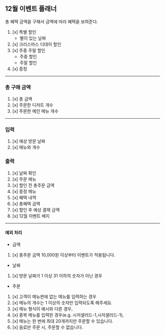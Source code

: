 ## 12월 이벤트 플래너
총 혜택 금액을 구해서 금액에 따라 혜택을 보여준다.
1. [x] 특별 할인
   - 별이 있는 날짜
2. [x] 크리스마스 디데이 할인
3. [x] 주중 주말 할인
   - 주중 할인
   - 주말 할인
4. [x] 증정
----------------------------------------
### 총 구매 금액
1. [x] 총 금액
2. [x] 주문한 디저트 개수
3. [x] 주문한 메인 메뉴 개수
----------------------------------------
### 입력
1. [x] 예상 방문 날짜
2. [x] 메뉴와 개수
### 출력
1. [x] 날짜 확인
2. [x] 주문 메뉴
3. [x] 할인 전 총주문 금액
4. [x] 증정 메뉴
5. [x] 혜택 내역
6. [x] 총혜택 금액
7. [x] 할인 후 예상 결제 금액
8. [x] 12월 이벤트 배지

------------------------------------------
#### 예외 처리
- 금액
1. [x] 총주문 금액 10,000원 이상부터 이벤트가 적용됩니다.
- 날짜
1. [x] 방문 날짜가 1 이상 31 이하의 숫자가 아닌 경우
- 주문
1. [x] 고객이 메뉴판에 없는 메뉴를 입력하는 경우
2. [x] 메뉴의 개수는 1 이상의 숫자만 입력되도록 해주세요.
3. [x] 메뉴 형식이 예시와 다른 경우,
4. [x] 중복 메뉴를 입력한 경우(e.g. 시저샐러드-1,시저샐러드-1), 
5. [x] 메뉴는 한 번에 최대 20개까지만 주문할 수 있습니다.
6. [x] 음료만 주문 시, 주문할 수 없습니다.

